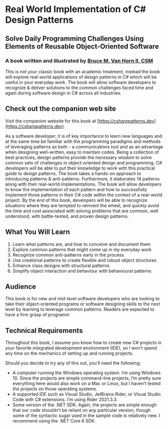 # Real World Implementation of C# Design Patterns
## Solve Daily Programming Challenges Using Elements of Reusable Object-Oriented Software
### A book written and illustrated by [Bruce M. Van Horn II, CSM](https://www.linkedin.com/in/brucevanhorn2/)

This is not your classic book with an academic treatment, instead the book will explore real-world applications of design patterns in C# which will be useful in your everyday work. The book will allow software developers to recognize & deliver solutions to the common challenges faced time and again during software design in C# across all industries.

## Check out the companion web site
Visit the companion website for this book at [https://csharppatterns.dev](https://csharppatterns.dev).

As a software developer, it is of key importance to learn new languages and at the same time be familiar with the programming paradigms and methods of leveraging patterns as both - a communications tool and as an advantage when designing well-written, easy to maintain codes. Being a collection of best practices, design patterns provide the necessary wisdom to solve  common sets of challenges in object-oriented design and programming. C# developers will be able to put their knowledge to work with this practical guide to design patterns. The book takes a hands-on approach to introducing patterns & anti-patterns. Furthermore, it elaborates 14 patterns along with their real-world implementations. The book will allow developers to know the implementation of each pattern and how to successfully implement those patterns in their C# code within the context of a real-world project. By the end of this book, developers will be able to recognize situations where they are tempted to reinvent the wheel, and quickly avoid the time and cost associated with solving problems that are common, well understood, with battle-tested, and proven design patterns.

## What You Will Learn
1.	Learn what patterns are, and how to conceive and document them
2.	Explore common patterns that might come up in my everyday work
3.	Recognize common anti-patterns early in the process
4.	Use creational patterns to create flexible and robust object structures
5.	Enhance class designs with structural patterns
6.	Simplify object interaction and behaviour with behavioural patterns

## Audience
This book is for new and mid-level software developers who are looking to take their object-oriented programs or software designing skills to the next level by learning to leverage common patterns. Readers are expected to have a firm grasp of programm

## Technical Requirements
Throughout this book, I assume you know how to create new C# projects in your favorite integrated development environment (IDE), so I won’t spend any time on the mechanics of setting up and running projects. 

Should you decide to try any of this out, you’ll need the following:
* A computer running the Windows operating system. I’m using Windows 10. Since the projects are simple command-line projects, I’m pretty sure everything here would also work on a Mac or Linux, but I haven’t tested the projects on those operating systems.
* A supported IDE such as Visual Studio, JetBrains Rider, or Visual Studio Code with C# extensions. I’m using Rider 2021.3.3.
* Some version of the .NET SDK. Again, the projects are simple enough that our code shouldn’t be reliant on any particular version, though some of the syntactic sugar used in the sample code is relatively new. I recommend using the .NET Core 6 SDK.
